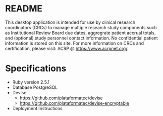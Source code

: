 # README

This desktop application is intended for use by clinical research coordinators (CRCs) to manage multiple research study components such as Institutional Review Board due dates, aggregrate patient accrual totals, and (optional) study personnel contact information. No confidential patient information is stored on this site. For more information on CRCs and certification, please visit: ACRP @ https://www.acrpnet.org/.

# Specifications
* Ruby version 2.5.1
* Database PostgreSQL
* Devise
  - https://github.com/plataformatec/devise
  - https://github.com/plataformatec/devise-encryptable
* Deployment Instructions